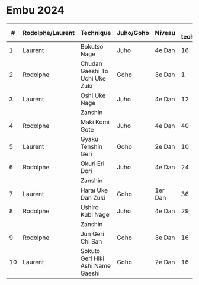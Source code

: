 # Embu 2024

| #   | Rodolphe/Laurent | Technique                         | Juho/Goho | Niveau  | n° technique | page |
| --- | ---------------- | --------------------------------- | --------- | ------- | ------------ | ---- |
| 1   | Laurent          | Bokutso Nage                      | Juho      | 4e Dan  | 16           | 32   |
| 2   | Rodolphe         | Chudan Gaeshi To Uchi Uke Zuki    | Goho      | 3e Dan  | 1            | 69   |
| 3   | Laurent          | Oshi Uke Nage                     | Juho      | 4e Dan  | 12           | 31   |
|     |                  | Zanshin                           |           |         |              |      |
| 4   | Rodolphe         | Maki Komi Gote                    | Juho      | 4e Dan  | 40           | 38   |
| 5   | Laurent          | Gyaku Tenshin Geri                | Goho      | 2e Dan  | 10           | 31   |
| 6   | Rodolphe         | Okuri Eri Dori                    | Juho      | 4e Dan  | 24           | 34   |
|     |                  | Zanshin                           |           |         |              |      |
| 7   | Laurent          | Haraï Uke Dan Zuki                | Goho      | 1er Dan | 36           | 125  |
| 8   | Rodolphe         | Ushiro Kubi Nage                  | Juho      | 4e Dan  | 29           | 36   |
|     |                  | Zanshin                           |           |         |              |      |
| 9   | Rodolphe         | Jun Geri Chi San                  | Goho      | 3e Dan  | 16           | 72   |
| 10  | Laurent          | Sokuto Geri Hiki Ashi Name Gaeshi | Goho      | 2e Dan  | 16           | 32   |
